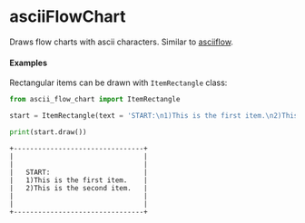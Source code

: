 # asciiFlowChart
Draws flow charts with ascii characters.
Similar to [asciiflow](http://asciiflow.com).

#### Examples

Rectangular items can be drawn with `ItemRectangle` class:

```python
from ascii_flow_chart import ItemRectangle

start = ItemRectangle(text = 'START:\n1)This is the first item.\n2)This is the second item.')

print(start.draw())

```

```
+--------------------------------+
|                                |
|                                |
|   START:                       |
|   1)This is the first item.    |
|   2)This is the second item.   |
|                                |
|                                |
+--------------------------------+
```
